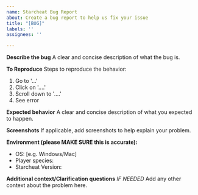```yaml
---
name: Starcheat Bug Report
about: Create a bug report to help us fix your issue
title: "[BUG]"
labels: ''
assignees: ''

---
```


**Describe the bug**
A clear and concise description of what the bug is.

**To Reproduce**
Steps to reproduce the behavior:
1. Go to '...'
2. Click on '....'
3. Scroll down to '....'
4. See error

**Expected behavior**
A clear and concise description of what you expected to happen.

**Screenshots**
If applicable, add screenshots to help explain your problem.

**Environment (please MAKE SURE this is accurate):**
 - OS: [e.g. Windows/Mac]
 - Player species:
 - Starcheat Version:

**Additional context/Clarification questions** _IF NEEDED_
Add any other context about the problem here.
